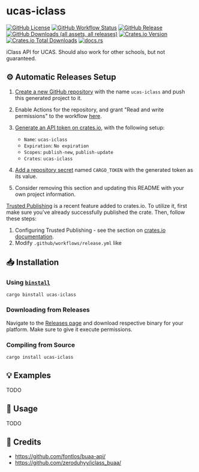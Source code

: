 # ucas-iclass

[![GitHub License](https://img.shields.io/github/license/PRO-2684/ucas-iclass?logo=opensourceinitiative)](https://github.com/PRO-2684/ucas-iclass/blob/main/LICENSE)
[![GitHub Workflow Status](https://img.shields.io/github/actions/workflow/status/PRO-2684/ucas-iclass/release.yml?logo=githubactions)](https://github.com/PRO-2684/ucas-iclass/blob/main/.github/workflows/release.yml)
[![GitHub Release](https://img.shields.io/github/v/release/PRO-2684/ucas-iclass?logo=githubactions)](https://github.com/PRO-2684/ucas-iclass/releases)
[![GitHub Downloads (all assets, all releases)](https://img.shields.io/github/downloads/PRO-2684/ucas-iclass/total?logo=github)](https://github.com/PRO-2684/ucas-iclass/releases)
[![Crates.io Version](https://img.shields.io/crates/v/ucas-iclass?logo=rust)](https://crates.io/crates/ucas-iclass)
[![Crates.io Total Downloads](https://img.shields.io/crates/d/ucas-iclass?logo=rust)](https://crates.io/crates/ucas-iclass)
[![docs.rs](https://img.shields.io/docsrs/ucas-iclass?logo=rust)](https://docs.rs/ucas-iclass)

iClass API for UCAS. Should also work for other schools, but not guaranteed.

## ⚙️ Automatic Releases Setup

1. [Create a new GitHub repository](https://github.com/new) with the name `ucas-iclass` and push this generated project to it.
2. Enable Actions for the repository, and grant "Read and write permissions" to the workflow [here](https://github.com/PRO-2684/ucas-iclass/settings/actions).
3. [Generate an API token on crates.io](https://crates.io/settings/tokens/new), with the following setup:

    - `Name`: `ucas-iclass`
    - `Expiration`: `No expiration`
    - `Scopes`: `publish-new`, `publish-update`
    - `Crates`: `ucas-iclass`

4. [Add a repository secret](https://github.com/PRO-2684/ucas-iclass/settings/secrets/actions/new) named `CARGO_TOKEN` with the generated token as its value.
5. Consider removing this section and updating this README with your own project information.

[Trusted Publishing](https://crates.io/docs/trusted-publishing) is a recent feature added to crates.io. To utilize it, first make sure you've already successfully published the crate. Then, follow these steps:

1. Configuring Trusted Publishing - see the section on [crates.io documentation](https://crates.io/docs/trusted-publishing#Configuring-Trusted-Publishing:~:text=Configuring%20Trusted%20Publishing).
2. Modify `.github/workflows/release.yml` like

## 📥 Installation

### Using [`binstall`](https://github.com/cargo-bins/cargo-binstall)

```shell
cargo binstall ucas-iclass
```

### Downloading from Releases

Navigate to the [Releases page](https://github.com/PRO-2684/ucas-iclass/releases) and download respective binary for your platform. Make sure to give it execute permissions.

### Compiling from Source

```shell
cargo install ucas-iclass
```

## 💡 Examples

TODO

## 📖 Usage

TODO

## 🎉 Credits

- https://github.com/fontlos/buaa-api/
- https://github.com/zeroduhyy/iclass_buaa/
